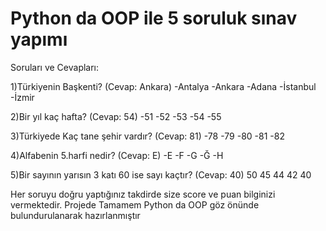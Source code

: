 # Python da OOP ile 5 soruluk sınav yapımı
Soruları ve Cevapları:

1)Türkiyenin Başkenti? (Cevap: Ankara)
-Antalya
-Ankara
-Adana
-İstanbul
-İzmir

2)Bir yıl kaç hafta? (Cevap: 54)
-51
-52
-53
-54
-55

3)Türkiyede Kaç tane şehir vardır?  (Cevap: 81)
-78
-79
-80
-81
-82

4)Alfabenin 5.harfi nedir? (Cevap: E)
-E
-F
-G
-Ğ
-H

5)Bir sayının yarısın 3 katı 60 ise sayı kaçtır? (Cevap: 40)
50
45
44
42
40

Her soruyu doğru yaptığınız takdirde size score ve puan bilginizi vermektedir.
Projede Tamamem Python da OOP göz önünde bulundurulanarak hazırlanmıştır
